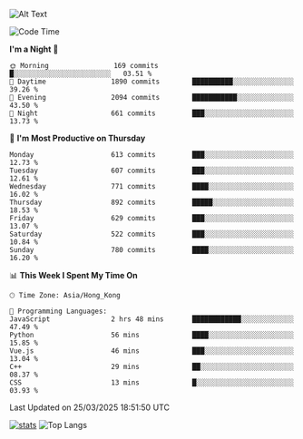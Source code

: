![Alt Text](https://media.tenor.com/3Gehha8RO-sAAAAC/goose-dance.gif)

<!--START_SECTION:waka-->
![Code Time](http://img.shields.io/badge/Code%20Time-430%20hrs%2042%20mins-blue)

**I'm a Night 🦉** 

```text
🌞 Morning                169 commits         █░░░░░░░░░░░░░░░░░░░░░░░░   03.51 % 
🌆 Daytime                1890 commits        ██████████░░░░░░░░░░░░░░░   39.26 % 
🌃 Evening                2094 commits        ███████████░░░░░░░░░░░░░░   43.50 % 
🌙 Night                  661 commits         ███░░░░░░░░░░░░░░░░░░░░░░   13.73 % 
```
📅 **I'm Most Productive on Thursday** 

```text
Monday                   613 commits         ███░░░░░░░░░░░░░░░░░░░░░░   12.73 % 
Tuesday                  607 commits         ███░░░░░░░░░░░░░░░░░░░░░░   12.61 % 
Wednesday                771 commits         ████░░░░░░░░░░░░░░░░░░░░░   16.02 % 
Thursday                 892 commits         █████░░░░░░░░░░░░░░░░░░░░   18.53 % 
Friday                   629 commits         ███░░░░░░░░░░░░░░░░░░░░░░   13.07 % 
Saturday                 522 commits         ███░░░░░░░░░░░░░░░░░░░░░░   10.84 % 
Sunday                   780 commits         ████░░░░░░░░░░░░░░░░░░░░░   16.20 % 
```


📊 **This Week I Spent My Time On** 

```text
🕑︎ Time Zone: Asia/Hong_Kong

💬 Programming Languages: 
JavaScript               2 hrs 48 mins       ████████████░░░░░░░░░░░░░   47.49 % 
Python                   56 mins             ████░░░░░░░░░░░░░░░░░░░░░   15.85 % 
Vue.js                   46 mins             ███░░░░░░░░░░░░░░░░░░░░░░   13.04 % 
C++                      29 mins             ██░░░░░░░░░░░░░░░░░░░░░░░   08.37 % 
CSS                      13 mins             █░░░░░░░░░░░░░░░░░░░░░░░░   03.93 % 
```


 Last Updated on 25/03/2025 18:51:50 UTC
<!--END_SECTION:waka-->
[![stats](https://github-readme-stats-rose-phi.vercel.app/api?username=jxncted&count_private=true)](https://github.com/jxncted/github-readme-stats)
![Top Langs](https://github-readme-stats-rose-phi.vercel.app/api/top-langs/?username=jxncted\&layout=compact&hide=c,assembly,jupyter%20notebook)
